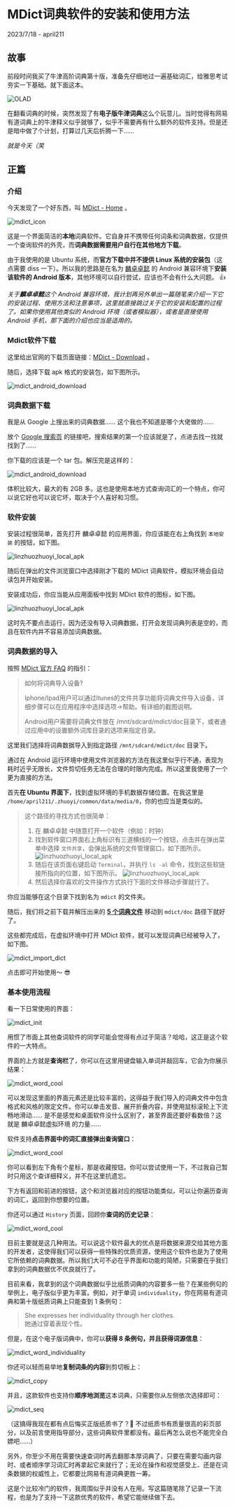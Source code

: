 # MDict词典软件的安装和使用方法

2023/7/18 - april211


## 故事

前段时间我买了牛津高阶词典第十版，准备先仔细地过一遍基础词汇，给雅思考试夯实一下基础。就下面这本。

![OLAD](../images/OLAD.jpg)

在翻看词典的时候，突然发现了有**电子版牛津词典**这么个玩意儿。当时觉得有网易有道词典上的牛津释义似乎就够了，似乎不需要再有什么额外的软件支持。但是还是暗中做了个计划，打算过几天后折腾一下……

*就是今天（笑*

## 正篇

### 介绍

今天发现了一个好东西，叫 [MDict - Home](https://www.mdict.cn/wp/?lang=en) 。

![mdict_icon](../images/mdict_icon.png)

这是一个界面简洁的**本地**词典软件。它自身并不携带任何词条和词典数据，仅提供一个查询软件的外壳，而**词典数据需要用户自行在其他地方下载**。

由于我使用的是 Ubuntu 系统，而**官方下载中并不提供 Linux 系统的安装包**（这点需要 diss 一下）。所以我的思路是在名为 [麟卓卓懿](https://www.linzhuotech.com/) 的 Android 兼容环境下**安装该软件的 Android 版本**，其他环境可以自行尝试，应该也不会有什么大问题。 👍

*关于**麟卓卓懿**这个 Android 兼容环境，我计划再另外单出一篇随笔来介绍一下它的安装过程、使用方法和注意事项，这里就直接跳过关于它的安装和配置的过程了。如果你使用其他类似的 Android 环境（或者模拟器），或者是直接使用 Android 手机，那下面的介绍也应当是适用的。*

### Mdict软件下载

这里给出官网的下载页面链接：[MDict - Download](https://www.mdict.cn/wp/?page_id=5325&lang=en) 。

随后，选择下载 apk 格式的安装包，如下图所示。

![mdict_android_download](../images/mdict_android_download.png)

### 词典数据下载

我是从 Google 上搜出来的词典数据…… 这个我也不知道是哪个大佬做的……

放个 [Google 搜索页](https://www.google.com/search?q=%E7%89%9B%E6%B4%A5%E9%AB%98%E9%98%B6%E8%AF%8D%E5%85%B8+%E7%AC%AC%E5%8D%81%E7%89%88+%E7%94%B5%E5%AD%90&oq=%E7%89%9B%E6%B4%A5%E9%AB%98%E9%98%B6%E8%AF%8D%E5%85%B8+%E7%AC%AC%E5%8D%81%E7%89%88+%E7%94%B5%E5%AD%90&aqs=chrome..69i57j33i160l2.16122j1j7&sourceid=chrome&ie=UTF-8) 的链接吧，搜索结果的第一个应该就是了，点进去找一找就找到了……

你下载的应该是一个 tar 包。解压完是这样的：

![mdict_android_download](../images/mdict_data.png)

体积比较大，最大的有 2GB 多。这也是使用本地方式查询词汇的一个特点，你可以说它好也可以说它坏，取决于个人喜好和习惯。

### 软件安装

安装过程很简单，首先打开 麟卓卓懿 的应用界面，你应该能在右上角找到 `本地安装` 的按钮，如下图。

![linzhuozhuoyi_local_apk](../images/linzhuozhuoyi_local_apk.png)

随后在弹出的文件浏览窗口中选择刚才下载的 MDict 词典软件，模拟环境会自动读包并开始安装。

安装成功后，你应当能从应用面板中找到 MDict 软件的图标，如下图。

![linzhuozhuoyi_local_apk](../images/linzhuo_mdict_icon.png)

这时先不要点击运行，因为还没有导入词典数据，打开会发现词典列表是空的，而且在软件内并不容易添加词典数据。

### 词典数据的导入

按照 [MDict 官方 FAQ](https://www.mdict.cn/wp/?page_id=5229&lang=zh) 的指引：

> 如何将词典导入设备?
>
> Iphone/Ipad用户可以通过Itunes的文件共享功能将词典文件导入设备，详细步骤可以在应用程序中选择选项->帮助。有详细的截图说明。
>
> Android用户需要将词典文件放在 /mnt/sdcard/mdict/doc目录下，或者通过应用中的设置额外词库目录的选项来指定目录。

这里我们选择将词典数据导入到指定路径 `/mnt/sdcard/mdict/doc` 目录下。

通过在 Android 运行环境中使用文件浏览器的方法在我这里似乎行不通，表现为耗时近乎无限长，文件剪切任务无法在合理的时限内完成。所以这里我使用了一个更为直接的方法。

首先**在 Ubuntu 界面下**，找到虚拟环境的手机数据存储位置。在我这里是 `/home/april211/.zhuoyi/common/data/media/0`，你的也应当是类似的。

> 这个路径的寻找方式也很简单：
> 
> 1. 在 麟卓卓懿 中随意打开一个软件（例如：时钟）
> 2. 找到软件窗口界面右上角标识有三道横线的一个按钮，点击并在弹出菜单中选择 `文件共享`，会弹出系统的文件管理窗口，如下图所示。
>     ![linzhuozhuoyi_local_apk](../images/linzhuozhuoyi_file_sharing.png)
> 3. 随后在该页面右键启动 `Terminal`，并执行 `ls -al` 命令，找到这些软链接所指向的位置，如下图所示。
>     ![linzhuozhuoyi_local_apk](../images/linzhuozhuoyi_softlink.png)
> 4. 然后选择你喜欢的文件操作方式执行下面的文件移动步骤就行了。

你应当能够在这个目录下找到名为 `mdict` 的文件夹。

随后，我们将之前下载并解压出来的 **[5 个词典文件](###词典数据下载)** 移动到 `mdict/doc` 路径下就好了。

这些都完成后，在虚拟环境中打开 MDict 软件，就可以发现词典已经被导入了，如下图。

![mdict_import_dict](../images/mdict_import_dict.png)

点击即可开始使用～ 😎

### 基本使用流程

看一下日常使用的界面：

![mdict_init](../images/mdict_init.png)

用惯了市面上其他查词软件的同学可能会觉得有点过于简洁？哈哈，这正是这个软件的一大特点。

界面的上方就是**查询栏**了，你可以在这里用键盘输入单词并敲回车，它会为你展示结果：

![mdict_word_cool](../images/mdict_word_cool.png)

可以发现这里面的界面元素还是比较丰富的，这得益于我们导入的词典文件中包含格式和风格的限定文件。你可以单击发音、展开折叠内容，并使用鼠标滚轮上下流畅地滑动…… 是不是感觉和桌面软件没什么区别了，甚至界面还要好看数倍？这就是 麟卓卓懿虚拟环境 的力量……

软件支持**点击界面中的词汇直接弹出查询窗口**：

![mdict_word_cool](../images/mdict_multi_windows.png)

你可以看到左下角有个星标，那是收藏按钮。你可以尝试使用一下，不过我自己暂时只用这个查详细释义，并不在这里抗遗忘。

下方有返回和前进的按钮，这个和浏览器对应的按钮功能类似，可以让你遍历查询的词汇，返回到你想要的位置。

你还可以通过 `History` 页面，回顾你**查词的历史记录**：

![mdict_word_cool](../images/mdict_history.png)

目前主要就是这几种用法。可以说这个软件最大的优点是将数据来源交给其他方面的开发者，这使得我们可以获得一些特殊的优质资源，使用这个软件也是为了使用它所依赖的词典数据。所以我们大可不必在乎界面和功能的简陋，只需要在乎我们拿到的词典数据优不优良就行了。

目前来看，我拿到的这个词典数据似乎比纸质词典的内容要多一些？在某些例句的举例上，电子版似乎更为丰富。例如，对于单词 `individuality`，你在网易有道词典和第十版纸质词典上只能查到 1 条例句：

> She expresses her individuality through her clothes. <br>
> 她通过穿着表现个性。

但是，在这个电子版词典中，你可以**获得 8 条例句，并且获得词源信息**：

![mdict_word_individuality](../images/mdict_word_individuality.png)

你还可以轻而易举地**复制词条的内容**到剪切板上：

![mdict_copy](../images/mdict_copy.png)

并且，这款软件也支持你**顺序地浏览**这本词典，只需要你从左侧依次选择即可：

![mdict_seq](../images/mdict_seq.png)

（这搞得我现在都有点后悔买正版纸质书了？🤣 不过纸质书有质量很高的彩页部分，以及前言使用指导部分，这些词典软件里都没有。最后再怎么说也不能完全白嫖吧……）

另外，你至少不用在需要快速查词时再去翻那本厚词典了，只要在需要勾画内容时、或者顺序学习词汇时再拿起它来就行了；无论在操作和视觉感受上、还是在词条数据的权威性上，它都要比网易有道词典更胜一筹。

这是个比较冷门的软件，我周围似乎并没有人在用。写这篇随笔除了记录一下流程，也是为了支持一下这款优秀的软件，希望它能继续做下去。


